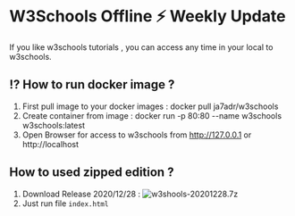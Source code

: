 # W3Schools Offline ⚡️  Weekly Update

If you like w3schools tutorials , you can access any time in your local to w3schools.

## ⁉️ How to run docker image ?

1. First pull image to your docker images : docker pull ja7adr/w3schools
2. Create container from image : docker run -p 80:80 --name w3schools w3schools:latest
3. Open Browser for access to w3schools from http://127.0.0.1 or http://localhost

## How to used zipped edition ?

1. Download Release 2020/12/28 : ![w3shools-20201228.7z](https://github.com/Ja7adR/W3Schools/releases/tag/v2020.12.28)
2. Just run file `index.html`
